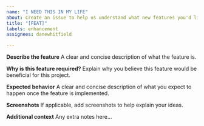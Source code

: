 ```yaml
---
name: "I NEED THIS IN MY LIFE"
about: Create an issue to help us understand what new features you'd like to see.
title: "[FEAT]"
labels: enhancement
assignees: danewhitfield

---
```


**Describe the feature**
A clear and concise description of what the feature is.

**Why is this feature required?**
Explain why you believe this feature would be beneficial for this project.

**Expected behavior**
A clear and concise description of what you expect to happen once the feature is implemented.

**Screenshots**
If applicable, add screenshots to help explain your ideas.

**Additional context**
Any extra notes here...

